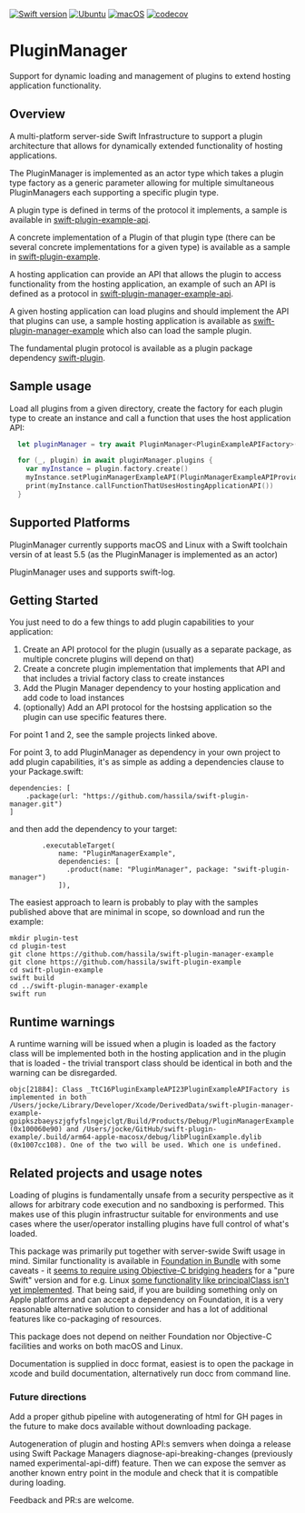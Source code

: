 [![Swift version](https://img.shields.io/badge/Swift-5.5-orange?style=flat-square)](https://img.shields.io/badge/Swift-5.5-orange?style=flat-square)
[![Ubuntu](https://github.com/hassila/swift-plugin-manager/actions/workflows/swift-linux.yml/badge.svg?branch=main)](https://github.com/hassila/swift-plugin-manager/actions/workflows/swift-linux.yml)
[![macOS](https://github.com/hassila/swift-plugin-manager/actions/workflows/swift-macos.yml/badge.svg)](https://github.com/hassila/swift-plugin-manager/actions/workflows/swift-macos.yml)
[![codecov](https://codecov.io/gh/hassila/swift-plugin-manager/branch/main/graph/badge.svg)](https://codecov.io/gh/hassila/swift-plugin-manager)

# PluginManager

Support for dynamic loading and management of plugins to extend hosting application functionality.

## Overview

A multi-platform server-side Swift Infrastructure to support a plugin architecture that allows for dynamically extended functionality of hosting applications.

The PluginManager is implemented as an actor type which takes a plugin type factory as a generic parameter allowing for multiple simultaneous PluginManagers each supporting a specific plugin type.

A plugin type is defined in terms of the protocol it implements, a sample is available in [swift-plugin-example-api](https://github.com/hassila/swift-plugin-example-api).

A concrete implementation of a Plugin of that plugin type (there can be several concrete implementations for a given type) is available as a sample in [swift-plugin-example](https://github.com/hassila/swift-plugin-example).

A hosting application can provide an API that allows the plugin to access functionality from the hosting application, an example of such an API is defined as a protocol in [swift-plugin-manager-example-api](https://github.com/hassila/swift-plugin-manager-example-api).

A given hosting application can load plugins and should implement the API that plugins can use, a sample hosting application is available as [swift-plugin-manager-example](https://github.com/hassila/swift-plugin-manager-example) which also can load the sample plugin.

The fundamental plugin protocol is available as a plugin package dependency [swift-plugin](https://github.com/hassila/swift-plugin).

## Sample usage

Load all plugins from a given directory, create the factory for each plugin type to create an instance and call a function that uses the host application API:
```swift
  let pluginManager = try await PluginManager<PluginExampleAPIFactory>(withPath: validPath)

  for (_, plugin) in await pluginManager.plugins {
    var myInstance = plugin.factory.create()
    myInstance.setPluginManagerExampleAPI(PluginManagerExampleAPIProvider())
    print(myInstance.callFunctionThatUsesHostingApplicationAPI())
  }
```

## Supported Platforms

PluginManager currently supports macOS and Linux with a Swift toolchain versin of at least 5.5 (as the PluginManager is implemented as an actor)

PluginManager uses and supports swift-log.

## Getting Started

You just need to do a few things to add plugin capabilities to your application:
1. Create an API protocol for the plugin (usually as a separate package, as multiple concrete plugins will depend on that)
2. Create a concrete plugin implementation that implements that API and that includes a trivial factory class to create instances
3. Add the Plugin Manager dependency to your hosting application and add code to load instances
4. (optionally) Add an API protocol for the hostsing application so the plugin can use specific features there.

For point 1 and 2, see the sample projects linked above.

For point 3, to add PluginManager as dependency in your own project to add plugin capabilities, it's as simple as adding a dependencies clause to your Package.swift:
```
dependencies: [
    .package(url: "https://github.com/hassila/swift-plugin-manager.git")
]
```

and then add the dependency to your target:
```
        .executableTarget(
            name: "PluginManagerExample",
            dependencies: [
              .product(name: "PluginManager", package: "swift-plugin-manager")
            ]),
```

The easiest approach to learn is probably to play with the samples published above that are minimal in scope, so download and run the example:

```
mkdir plugin-test
cd plugin-test
git clone https://github.com/hassila/swift-plugin-manager-example
git clone https://github.com/hassila/swift-plugin-example
cd swift-plugin-example
swift build
cd ../swift-plugin-manager-example
swift run
```

## Runtime warnings
A runtime warning will be issued when a plugin is loaded as the factory class will be implemented both in the hosting application and in the plugin that is loaded - the trivial transport class should be identical in both and the warning can be disregarded.

```
objc[21884]: Class _TtC16PluginExampleAPI23PluginExampleAPIFactory is implemented in both /Users/jocke/Library/Developer/Xcode/DerivedData/swift-plugin-manager-example-gpipkszbaeyszjgfyfslngejclgt/Build/Products/Debug/PluginManagerExample (0x100060e90) and /Users/jocke/GitHub/swift-plugin-example/.build/arm64-apple-macosx/debug/libPluginExample.dylib (0x1007cc108). One of the two will be used. Which one is undefined.
```

## Related projects and usage notes

Loading of plugins is fundamentally unsafe from a security perspective as it allows for arbitrary code execution and no sandboxing is performed. 
This makes use of this plugin infrastructur suitable for environments and use cases where the user/operator installing plugins have full control of what's loaded.

This package was primarily put together with server-swide Swift usage in mind. Similar functionality is available in [Foundation in Bundle](https://developer.apple.com/documentation/foundation/bundle) with some caveats - it [seems to require using Objective-C bridging headers](https://blog.pendowski.com/plugin-architecture-in-swift-ish/) for a "pure Swift" version and for e.g. Linux [some functionality like principalClass isn't yet implemented](https://github.com/apple/swift-corelibs-foundation/blob/main/Docs/Status.md). That being said, if you are building something only on Apple platforms and can accept a dependency on Foundation, it is a very reasonable alternative solution to consider and has a lot of additional features like co-packaging of resources.

This package does not depend on neither Foundation nor Objective-C facilities and works on both macOS and Linux.

Documentation is supplied in docc format, easiest is to open the package in xcode and build documentation, alternatively run docc from command line.

### Future directions

Add a proper github pipeline with autogenerating of html for GH pages in the future to make docs available without downloading package.

Autogeneration of plugin and hosting API:s semvers when doinga a release using Swift Package Managers diagnose-api-breaking-changes (previously named experimental-api-diff) feature. Then we can expose the semver as another known entry point in the module and check that it is compatible during loading.

Feedback and PR:s are welcome.

